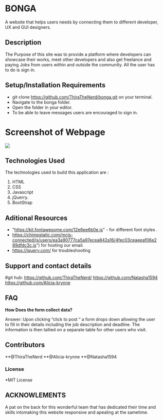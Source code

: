 # BONGA
A website that helps users needs by connecting them to different developer, UX and GUI designers.
## Description
The  Purpose of this  site  was to  provide  a platform where  developers can showcase their  works, meet  other developers and also get  freelance and paying  Jobs from users within  and outside the community. 
All  the user has to  do is sign in.
## Setup/Installation Requirements
* git clone https://github.com/ThiraTheNerd/bonga.git on your terminal.
* Navigate to the bonga folder.
* Open the folder in your editor.
* To be able to leave messages users are encouraged to sign in. 
# Screenshot of Webpage
 ![](webshot.png)
## Technologies Used
The technologies used to build this application are :
1. HTML 
2. CSS 
3. Javascript 
4. jQuerry. 
5. BootStrap
## Aditional Resources
* "https://kit.fontawesome.com/12e6ee6b0e.js" - for  different  font  styles .
* https://chimpstatic.com/mcjs-connected/js/users/ea3a90777ca5a97ecea842a16/4fec03ceaeeaf06e289dfdc3c.js") for hosting  our email.
* https://jquery.com/  for troubleshooting 
## Support and contact details
  #git hub:
  https://github.com/ThiraTheNerd/ 
  https://github.com/Natasha1594
  https://github.com/Alicia-krynne
## FAQ
**How Does the  form collect data?**
<p>Answer: Upon clicking  “click to post “ a form  drops down  allowing the user  to  fill in their details including the job  description  and deadline. 
The information is then  tallied on  a separate  table for  other users  who  visit.</p>

## Contributors
**@ThiraTheNerd
**@Alicia-krynne
**@Natasha1594

### License
*MIT License
## ACKNOWLEMENTS ##
 A pat  on the back for this wonderful team that  has dedicated their time and skills intomaking this website responsive and apealing at the sametime.

